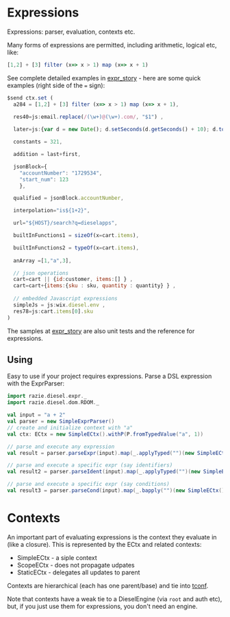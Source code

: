 # Expressions

Expressions: parser, evaluation, contexts etc.

Many forms of expressions are permitted, including arithmetic, logical etc, like:

```js
[1,2] + [3] filter (x=> x > 1) map (x=> x + 1) 
```

See complete detailed examples in [expr_story](http://specs.razie.com/wiki/Story:expr_story) - here are some 
quick examples (right side of the `=` sign):

```js
$send ctx.set (
  a284 = [1,2] + [3] filter (x=> x > 1) map (x=> x + 1),

  res40=js:email.replace(/(\w+)@(\w+).com/, "$1") ,
  
  later=js:{var d = new Date(); d.setSeconds(d.getSeconds() + 10); d.toISOString();} ,

  constants = 321, 

  addition = last+first,

  jsonBlock={
    "accountNumber": "1729534",
    "start_num": 123
	},

  qualified = jsonBlock.accountNumber,

  interpolation="is${1+2}",

  url="${HOST}/search?q=dieselapps",

  builtInFunctions1 = sizeOf(x=cart.items),

  builtInFunctions2 = typeOf(x=cart.items),
  
  anArray =[1,"a",3],

  // json operations
  cart=cart || {id:customer, items:[] } ,
  cart=cart+{items:{sku : sku, quantity : quantity} } ,
  
  // embedded Javascript expressions
  simpleJs = js:wix.diesel.env ,
  res78=js:cart.items[0].sku 
)

```

The samples at [expr_story](http://specs.razie.com/wiki/Story:expr_story) are also unit tests and the reference for expressions.

## Using

Easy to use if your project requires expressions. Parse a DSL expression with the ExprParser:

```scala
import razie.diesel.expr._
import razie.diesel.dom.RDOM._

val input = "a + 2"
val parser = new SimpleExprParser()
// create and initialize context with "a"
val ctx: ECtx = new SimpleECtx().withP(P.fromTypedValue("a", 1))

// parse and execute any expression
val result = parser.parseExpr(input).map(_.applyTyped("")(new SimpleECtx()))

// parse and execute a specific expr (say identifiers)
val result2 = parser.parseIdent(input).map(_.applyTyped("")(new SimpleECtx()))

// parse and execute a specific expr (say conditions)
val result3 = parser.parseCond(input).map(_.bapply("")(new SimpleECtx()))
```

# Contexts

An important part of evaluating expressions is the context they evaluate in (like a closure). This
is represented by the ECtx and related contexts:
- SimpleECtx - a siple context
- ScopeECtx - does not propagate udpates
- StaticECtx - delegates all updates to parent

Contexts are hierarchical (each has one parent/base) and tie into [tconf](tconf).

Note that contexts have a weak tie to a DieselEngine (via `root` and auth etc), but, if you just use them for 
expressions, you don't need an engine.

